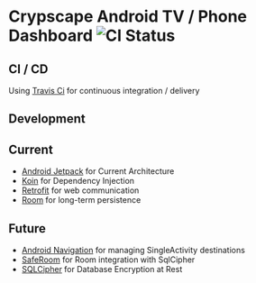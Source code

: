# Crypscape Android TV / Phone Dashboard ![CI Status](https://travis-ci.org/mlemley/crypscape-coinbase-dashboard.svg?branch=master)

## CI / CD

Using [Travis Ci](https://travis-ci.org/mlemley/crypscape-coinbase-dashboard/) for continuous integration / delivery

## Development

## Current
* [Android Jetpack](https://developer.android.com/jetpack) for Current Architecture
* [Koin](https://insert-koin.io/) for Dependency Injection
* [Retrofit](https://square.github.io/retrofit/) for web communication
* [Room](https://developer.android.com/topic/libraries/architecture/room) for long-term persistence

## Future
* [Android Navigation](https://developer.android.com/guide/navigation/) for managing SingleActivity destinations
* [SafeRoom](https://github.com/commonsguy/cwac-saferoom) for Room integration with SqlCipher
* [SQLCipher](https://www.zetetic.net/sqlcipher/) for Database Encryption at Rest

